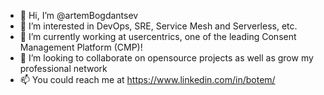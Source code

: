 - 👋 Hi, I’m @artemBogdantsev
- 👀 I’m interested in DevOps, SRE, Service Mesh and Serverless, etc.
- 🌱 I’m currently working at usercentrics, one of the leading Consent Management Platform (CMP)!  
- 💞️ I’m looking to collaborate on opensource projects as well as grow my professional network
- 📫 You could reach me at https://www.linkedin.com/in/botem/

<!---
artemBogdantsev/artemBogdantsev is a ✨ special ✨ repository because its `README.md` (this file) appears on your GitHub profile.
You can click the Preview link to take a look at your changes.
--->
